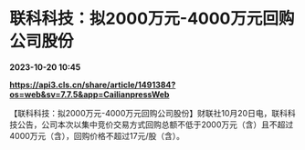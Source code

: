 # 联科科技：拟2000万元-4000万元回购公司股份

**2023-10-20 10:45**

**https://api3.cls.cn/share/article/1491384?os=web&sv=7.7.5&app=CailianpressWeb**

【联科科技：拟2000万元-4000万元回购公司股份】财联社10月20日电，联科科技公告，公司本次以集中竞价交易方式回购总额不低于2000万元（含）且不超过4000万元（含），回购价格不超过17元/股（含）。